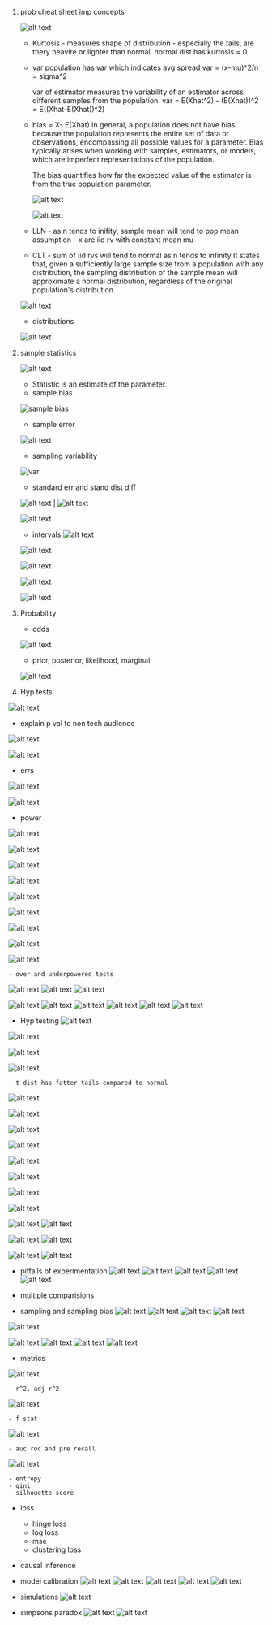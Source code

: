 1. prob cheat sheet
    imp concepts

    
    ![alt text](image-43.png)

    - Kurtosis - measures shape of distribution - especially the tails, are thery heavire or lighter than normal. normal dist has kurtosis = 0

    - var 
        population has var which indicates avg spread
        var = (x-mu)^2/n = sigma^2

        var of estimator measures the variability of an estimator across different samples from the population.
        var = E(Xhat^2) - (E(Xhat))^2 = E((Xhat-E(Xhat))^2) 

        
    - bias = X- E(Xhat)
        In general, a population does not have bias, because the population represents the entire set of data or observations, encompassing all possible values for a parameter. Bias typically arises when working with samples, estimators, or models, which are imperfect representations of the population.

        The bias quantifies how far the expected value of the estimator is from the true population parameter.

        ![alt text](image-27.png)

        ![alt text](image-28.png)

    - LLN - as n tends to inifity, sample mean will tend to pop mean
    assumption - x are iid rv with constant mean mu

    - CLT - sum of iid rvs will tend to normal as n tends to infinity
    It states that, given a sufficiently large sample size from a population with any distribution, the sampling distribution of the sample mean will approximate a normal distribution, regardless of the original population's distribution.

    ![alt text](image-10.png)

    - distributions

    ![alt text](image-11.png)

2. sample statistics

    ![alt text](image-7.png)

    - Statistic is an estimate of the parameter.
    - sample bias

    ![sample bias](image-8.png)

    - sample error

    ![alt text](image-6.png)

    - sampling variability

    ![var](image-9.png)

    - standard err and stand dist diff

    ![alt text](image-14.png) | ![alt text](image-17.png)

    ![alt text](image-16.png)

    - intervals
    ![alt text](image-19.png)

    ![alt text](image-26.png)

    ![alt text](image-21.png)

    ![alt text](image-22.png)

    ![alt text](image-25.png)

3. Probability

    - odds

    ![alt text](image-12.png)

    - prior, posterior, likelihood, marginal

    ![alt text](image-13.png)

4. Hyp tests

![alt text](image-29.png)

- explain p val to non tech audience

![alt text](image-30.png)

![alt text](image-31.png)



- errs

![alt text](image-32.png)

![alt text](image-33.png)

- power

![alt text](image-44.png)

![alt text](image-34.png)

![alt text](image-36.png)

![alt text](image-37.png)

![alt text](image-35.png)

![alt text](image-45.png)

![alt text](image-47.png)

![alt text](image-48.png)

![alt text](image-49.png)

    - over and underpowered tests
![alt text](image-86.png)
![alt text](image-87.png)
![alt text](image-88.png)

![alt text](image-91.png)
![alt text](image-92.png)
![alt text](image-93.png)
![alt text](image-94.png)
![alt text](image-95.png)
![alt text](images/image-96.png)

- Hyp testing
![alt text](image-38.png)

![alt text](image-39.png)

![alt text](image-40.png)

![alt text](image-41.png)

    - t dist has fatter tails compared to normal

![alt text](image-42.png)

![alt text](image-46.png)

![alt text](image-50.png)

![alt text](image-51.png)

![alt text](image-52.png)

![alt text](image-53.png)

![alt text](image-62.png)

![alt text](image-54.png)

![alt text](image-55.png)
![alt text](image-56.png)

![alt text](image-57.png)
![alt text](image-58.png)

![alt text](image-59.png)
![alt text](image-60.png)


- pitfalls of experimentation 
![alt text](image-66.png)
![alt text](image-67.png)
![alt text](image-68.png)
![alt text](image-69.png)
![alt text](image-85.png)


- multiple comparisions





- sampling and sampling bias
![alt text](image-75.png)
![alt text](image-76.png)
![alt text](image-77.png)
![alt text](image-78.png)

![alt text](image-84.png)

![alt text](image-79.png)
![alt text](image-80.png)
![alt text](image-81.png)
![alt text](image-82.png)

- metrics

![alt text](image-61.png)

    - r^2, adj r^2
    
![alt text](image-63.png)

    - f stat
![alt text](image-64.png)

    - auc roc and pre recall

![alt text](image-65.png)

    - entropy
    - gini
    - silhouette score

- loss
    - hinge loss
    - log loss
    - mse
    - clustering loss



- causal inference

- model calibration
![alt text](image-70.png)
![alt text](image-71.png)
![alt text](image-72.png)
![alt text](image-73.png)
![alt text](image-74.png)

- simulations
![alt text](image-83.png)

- simpsons paradox
![alt text](image-90.png)
![alt text](image-89.png)









